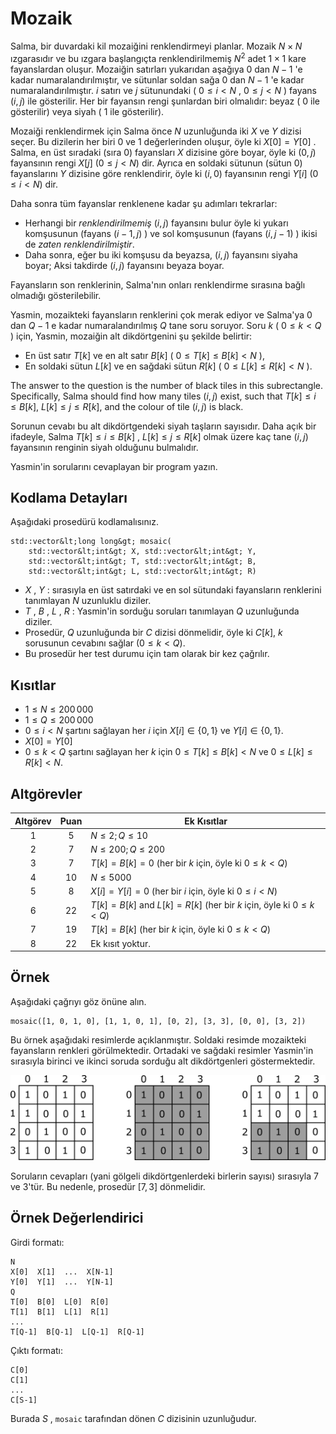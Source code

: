 # Mozaik

Salma, bir duvardaki kil mozaiğini renklendirmeyi planlar.
Mozaik $N \times N$ ızgarasıdır ve bu ızgara
başlangıçta renklendirilmemiş $N^2$ adet $1 \times 1$ kare fayanslardan oluşur.
Mozaiğin satırları yukarıdan aşağıya $0$ dan $N-1$ 'e kadar numaralandırılmıştır,
 ve sütunlar soldan sağa $0$ dan $N-1$ 'e kadar numaralandırılmıştır.
$i$ satırı ve $j$ sütunundaki ( $0 \leq i < N$ , $0 \leq j < N$ ) fayans $(i,j)$ ile gösterilir.
Her bir fayansın rengi şunlardan biri olmalıdır:
 beyaz ( $0$ ile gösterilir) veya siyah ( $1$ ile gösterilir).

Mozaiği renklendirmek için Salma önce $N$ uzunluğunda iki $X$ ve $Y$ dizisi seçer.
Bu dizilerin her biri $0$ ve $1$ değerlerinden oluşur, öyle ki $X[0] = Y[0]$ .
Salma, en üst sıradaki (sıra $0$) fayansları $X$ dizisine göre boyar,
 öyle ki $(0,j)$ fayansının rengi $X[j]$ ($0 \leq j < N$) dir.
Ayrıca en soldaki sütunun (sütun $0$) fayanslarını $Y$ dizisine göre renklendirir,
 öyle ki $(i,0)$ fayansının rengi $Y[i]$ ($0 \leq i < N$) dir.

Daha sonra tüm fayanslar renklenene kadar şu adımları tekrarlar:
* Herhangi bir *renklendirilmemiş* $(i,j)$ fayansını bulur öyle ki
 yukarı komşusunun (fayans $(i-1, j)$ ) ve sol komşusunun (fayans $(i, j-1)$ )
 ikisi de *zaten renklendirilmiştir*.
* Daha sonra, eğer bu iki komşusu da beyazsa, $(i,j)$ fayansını siyaha boyar;
 Aksi takdirde $(i, j)$ fayansını beyaza boyar.

Fayansların son renklerinin, Salma'nın onları renklendirme sırasına bağlı olmadığı gösterilebilir.

Yasmin, mozaikteki fayansların renklerini çok merak ediyor ve Salma'ya $0$ dan $Q-1$ e kadar numaralandırılmış $Q$ tane soru soruyor.
Soru $k$ ( $0 \leq k < Q$ ) için,
 Yasmin, mozaiğin alt dikdörtgenini şu şekilde belirtir:
* En üst satır $T[k]$ ve en alt satır $B[k]$ ( $0 \leq T[k] \leq B[k] < N$ ),
* En soldaki sütun $L[k]$ ve en sağdaki sütun $R[k]$ ( $0 \leq L[k] \leq R[k] < N$ ).

The answer to the question is the number of black tiles in this subrectangle.
Specifically, Salma should find how many tiles $(i, j)$ exist,
 such that $T[k] \leq i \leq B[k]$, $L[k] \leq j \leq R[k]$,
 and the colour of tile $(i,j)$ is black.
 
 Sorunun cevabı bu alt dikdörtgendeki siyah taşların sayısıdır.
Daha açık bir ifadeyle, Salma $T[k] \leq i \leq B[k]$ , $L[k] \leq j \leq R[k]$ olmak üzere kaç tane $(i, j)$ fayansının renginin siyah olduğunu bulmalıdır.

Yasmin'in sorularını cevaplayan bir program yazın.

## Kodlama Detayları

Aşağıdaki prosedürü kodlamalısınız. 

```
std::vector&lt;long long&gt; mosaic(
	std::vector&lt;int&gt; X, std::vector&lt;int&gt; Y,
    std::vector&lt;int&gt; T, std::vector&lt;int&gt; B,
    std::vector&lt;int&gt; L, std::vector&lt;int&gt; R)
```

* $X$ , $Y$ : sırasıyla en üst satırdaki ve en sol sütundaki fayansların renklerini tanımlayan $N$ uzunluklu diziler.
* $T$ , $B$ , $L$ , $R$ : Yasmin'in sorduğu soruları tanımlayan $Q$ uzunluğunda diziler.
* Prosedür, $Q$ uzunluğunda bir $C$ dizisi dönmelidir,
 öyle ki $C[k]$, $k$ sorusunun cevabını sağlar ($0 \leq k < Q$).
* Bu prosedür her test durumu için tam olarak bir kez çağrılır.


## Kısıtlar

* $1 \leq N \leq 200\,000$
* $1 \leq Q \leq 200\,000$
* $0 \leq i < N$ şartını sağlayan her $i$ için $X[i] \in \{0, 1\}$ ve $Y[i] \in \{0, 1\}$.
* $X[0] = Y[0]$
* $0 \leq k < Q$ şartını sağlayan her $k$ için $0 \leq T[k] \leq B[k] < N$ ve $0 \leq L[k] \leq R[k] < N$. 

## Altgörevler

| Altgörev | Puan  | Ek Kısıtlar |
| :-----: | :----: | ---------------------- |
| 1       | $5$    | $N \leq 2; Q \leq 10$
| 2       | $7$    | $N \leq 200; Q \leq 200$
| 3       | $7$    | $T[k] = B[k] = 0$ (her bir $k$ için, öyle ki $0 \leq k < Q$)
| 4       | $10$   | $N \leq 5000$
| 5       | $8$    | $X[i] = Y[i] = 0$ (her bir $i$ için, öyle ki $0 \leq i < N$)
| 6       | $22$   | $T[k] = B[k]$ and $L[k] = R[k]$ (her bir $k$ için, öyle ki $0 \leq k < Q$)
| 7       | $19$   | $T[k] = B[k]$ (her bir $k$ için, öyle ki $0 \leq k < Q$)
| 8       | $22$   | Ek kısıt yoktur.

## Örnek

Aşağıdaki çağrıyı göz önüne alın.
```
mosaic([1, 0, 1, 0], [1, 1, 0, 1], [0, 2], [3, 3], [0, 0], [3, 2])
```


Bu örnek aşağıdaki resimlerde açıklanmıştır. Soldaki resimde mozaikteki fayansların renkleri görülmektedir. Ortadaki ve sağdaki resimler Yasmin'in sırasıyla birinci ve ikinci soruda sorduğu alt dikdörtgenleri göstermektedir.

![](example.png "550")

Soruların cevapları
 (yani gölgeli dikdörtgenlerdeki birlerin sayısı)
 sırasıyla 7 ve 3'tür.
Bu nedenle, prosedür $[7, 3]$ dönmelidir.

## Örnek Değerlendirici

Girdi formatı:

```
N
X[0]  X[1]  ...  X[N-1]
Y[0]  Y[1]  ...  Y[N-1]
Q
T[0]  B[0]  L[0]  R[0]
T[1]  B[1]  L[1]  R[1]
...
T[Q-1]  B[Q-1]  L[Q-1]  R[Q-1]
```

Çıktı formatı:

```
C[0]
C[1]
...
C[S-1]
```

Burada $S$ , `mosaic` tarafından dönen $C$ dizisinin uzunluğudur.

